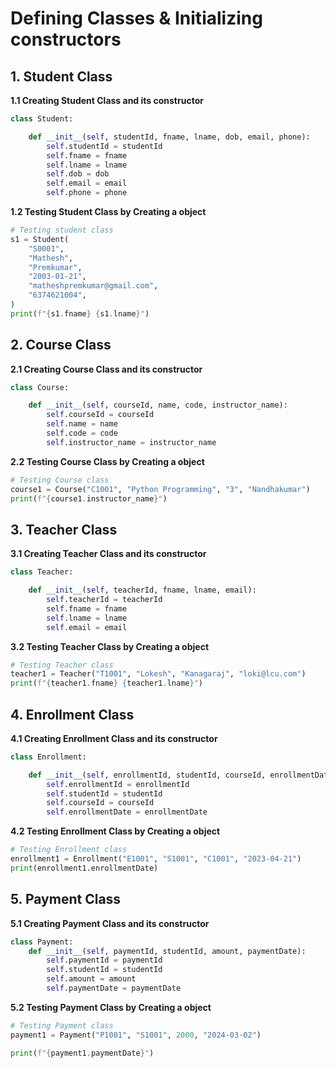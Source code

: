# Defining Classes & Initializing constructors

## 1. Student Class

**1.1 Creating Student Class and its constructor**
```python
class Student:

    def __init__(self, studentId, fname, lname, dob, email, phone):
        self.studentId = studentId
        self.fname = fname
        self.lname = lname
        self.dob = dob
        self.email = email
        self.phone = phone
```

**1.2 Testing Student Class by Creating a object**
```python
# Testing student class
s1 = Student(
    "S0001",
    "Mathesh",
    "Premkumar",
    "2003-01-21",
    "matheshpremkumar@gmail.com",
    "6374621004",
)
print(f"{s1.fname} {s1.lname}")
```


## 2. Course Class

**2.1 Creating Course Class and its constructor**
```python
class Course:

    def __init__(self, courseId, name, code, instructor_name):
        self.courseId = courseId
        self.name = name
        self.code = code
        self.instructor_name = instructor_name
```

**2.2 Testing Course Class by Creating a object**
```python
# Testing Course class
course1 = Course("C1001", "Python Programming", "3", "Nandhakumar")
print(f"{course1.instructor_name}")
```

## 3. Teacher Class

**3.1 Creating Teacher Class and its constructor**
```python
class Teacher:

    def __init__(self, teacherId, fname, lname, email):
        self.teacherId = teacherId
        self.fname = fname
        self.lname = lname
        self.email = email
```

**3.2 Testing Teacher Class by Creating a object**
```python
# Testing Teacher class
teacher1 = Teacher("T1001", "Lokesh", "Kanagaraj", "loki@lcu.com")
print(f"{teacher1.fname} {teacher1.lname}")
```

## 4. Enrollment Class

**4.1 Creating Enrollment Class and its constructor**
```python
class Enrollment:

    def __init__(self, enrollmentId, studentId, courseId, enrollmentDate):
        self.enrollmentId = enrollmentId
        self.studentId = studentId
        self.courseId = courseId
        self.enrollmentDate = enrollmentDate
```

**4.2 Testing Enrollment Class by Creating a object**
```python
# Testing Enrollment class
enrollment1 = Enrollment("E1001", "S1001", "C1001", "2023-04-21")
print(enrollment1.enrollmentDate)
```

## 5. Payment Class

**5.1 Creating Payment Class and its constructor**
```python
class Payment:
    def __init__(self, paymentId, studentId, amount, paymentDate):
        self.paymentId = paymentId
        self.studentId = studentId
        self.amount = amount
        self.paymentDate = paymentDate
```

**5.2 Testing Payment Class by Creating a object**
```python
# Testing Payment class
payment1 = Payment("P1001", "S1001", 2000, "2024-03-02")

print(f"{payment1.paymentDate}")
```